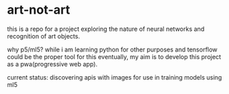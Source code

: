 # art-not-art

this is a repo for a project exploring the nature of neural networks and
recognition of art objects.

why p5/ml5?
while i am learning python for other purposes and tensorflow could be the proper tool for this eventually,
my aim is to develop this project as a pwa(progressive web app).

current status:
discovering apis with images for use in training models using ml5
